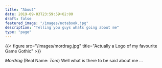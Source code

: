 ```yaml
---
title: "About"
date: 2019-09-03T23:59:59+02:00
draft: false
featured_image: "/images/notebook.jpg"
description: "Telling you guys whats going about me"
type: "page"
---
```

{{< figure src="/images/mordrag.jpg" title="Actually a Logo of my favourite Game Gothic" >}}

_Mordrag_ (Real Name: _Tom_)
Well what is there to be said about me ...
